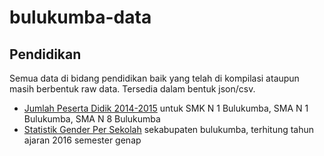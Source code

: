 # bulukumba-data

## Pendidikan
Semua data di bidang pendidikan baik yang telah di kompilasi ataupun masih berbentuk raw data. Tersedia dalam bentuk json/csv.

- [Jumlah Peserta Didik 2014-2015](https://github.com/BugisDev/bulukumba-data/blob/master/pendidikan/jumlah_pd.csv) untuk SMK N 1 Bulukumba, SMA N 1 Bulukumba, SMA N 8 Bulukumba
- [Statistik Gender Per Sekolah](https://github.com/BugisDev/bulukumba-data/blob/master/pendidikan/statistik_pelajar_berdasarkan_jeniskelamin.csv) sekabupaten bulukumba, terhitung tahun ajaran 2016 semester genap
